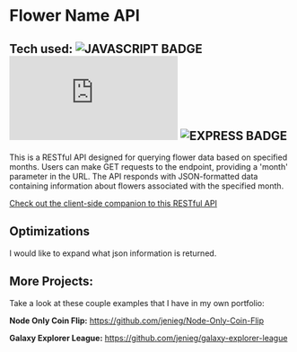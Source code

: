 # Flower Name API

### 

## Tech used: ![JAVASCRIPT BADGE](https://img.shields.io/static/v1?label=|&message=JAVASCRIPT&color=3c7f5d&style=flat&logo=javascript) ![NODE BADGE](https://img.shields.io/static/v1?label=|&message=NODE&color=3c7f5d&style=flat&logo=node.js) ![EXPRESS BADGE](https://img.shields.io/static/v1?label=|&message=EXPRESS&color=3c7f5d&style=flat&logo=express)

This is a RESTful API designed for querying flower data based on specified months. Users can make GET requests to the endpoint, providing a 'month' parameter in the URL. The API responds with JSON-formatted data containing information about flowers associated with the specified month.

[Check out the client-side companion to this RESTful API](https://github.com/jenieg/flower-name-client)

## Optimizations

I would like to expand what json information is returned.

## More Projects:

Take a look at these couple examples that I have in my own portfolio:

**Node Only Coin Flip:** https://github.com/jenieg/Node-Only-Coin-Flip

**Galaxy Explorer League:** https://github.com/jenieg/galaxy-explorer-league
